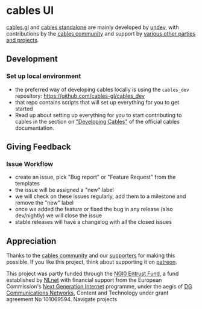 # cables UI

[cables.gl](https://cables.gl) and [cables standalone](https://cables.gl/downloads) are mainly developed by [undev](https://undev.studio/),
with contributions by the [cables community](https://discord.gg/cablesgl) and support by [various other parties and projects](https://cables.gl/credits).

## Development

### Set up local environment

* the preferred way of developing cables locally is using the `cables_dev` repository: https://github.com/cables-gl/cables_dev
* that repo contains scripts that will set up everything for you to get started
* Read up about setting up everything for you to start contributing to cables in the section on ["Developing Cables"](https://cables.gl/docs/6_1_developing_cables/developing_cables)
  of the official cables documentation.

## Giving Feedback

### Issue Workflow

- create an issue, pick "Bug report" or "Feature Request" from the templates
- the issue will be assigned a "new" label
- we will check on these issues regularly, add them to a milestone and remove the "new" label
- once we added the feature or fixed the bug in any release (also dev/nightly) we will close the issue
- stable releases will have a changelog with all the closed issues

## Appreciation

Thanks to the [cables community](https://discord.gg/cablesgl) and our [supporters](https://cables.gl/credits) for making this possible. If you like this project, think about supporting it on [patreon](https://www.patreon.com/cables_gl).

This project was partly funded through the [NGI0 Entrust Fund](https://nlnet.nl/entrust/), a fund established by [NLnet](https://nlnet.nl/) with financial support
from the European Commission's [Next Generation Internet](https://www.ngi.eu/) programme, under the aegis of [DG Communications Networks](https://commission.europa.eu/about-european-commission/departments-and-executive-agencies/communications-networks-content-and-technology_en),
Content and Technology under grant agreement No 101069594. Navigate projects
